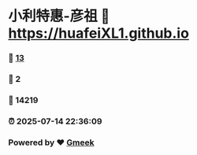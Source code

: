 # 小利特惠-彦祖 :link: https://huafeiXL1.github.io 
### :page_facing_up: [13](https://huafeiXL1.github.io/tag.html) 
### :speech_balloon: 2 
### :hibiscus: 14219 
### :alarm_clock: 2025-07-14 22:36:09 
### Powered by :heart: [Gmeek](https://github.com/Meekdai/Gmeek)
